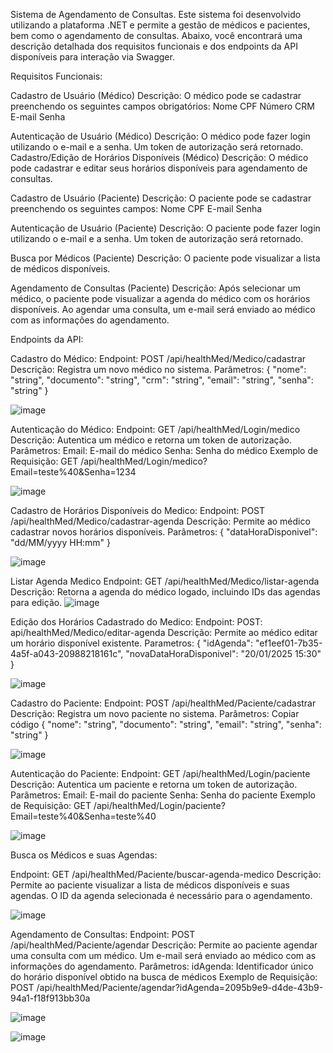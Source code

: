 Sistema de Agendamento de Consultas.
Este sistema foi desenvolvido utilizando a plataforma .NET e permite a gestão de médicos e pacientes, bem como o agendamento de consultas. Abaixo, você encontrará uma descrição detalhada dos requisitos funcionais e dos endpoints da API disponíveis para interação via Swagger.

Requisitos Funcionais:

Cadastro de Usuário (Médico)
Descrição: O médico pode se cadastrar preenchendo os seguintes campos obrigatórios:
Nome
CPF
Número CRM
E-mail
Senha

Autenticação de Usuário (Médico)
Descrição: O médico pode fazer login utilizando o e-mail e a senha. Um token de autorização será retornado.
Cadastro/Edição de Horários Disponíveis (Médico)
Descrição: O médico pode cadastrar e editar seus horários disponíveis para agendamento de consultas.

Cadastro de Usuário (Paciente)
Descrição: O paciente pode se cadastrar preenchendo os seguintes campos:
Nome
CPF
E-mail
Senha

Autenticação de Usuário (Paciente)
Descrição: O paciente pode fazer login utilizando o e-mail e a senha. Um token de autorização será retornado.

Busca por Médicos (Paciente)
Descrição: O paciente pode visualizar a lista de médicos disponíveis.

Agendamento de Consultas (Paciente)
Descrição: Após selecionar um médico, o paciente pode visualizar a agenda do médico com os horários disponíveis. Ao agendar uma consulta, um e-mail será enviado ao médico com as informações do agendamento.


Endpoints da API:

Cadastro do Médico:
Endpoint: POST /api/healthMed/Medico/cadastrar
Descrição: Registra um novo médico no sistema.
Parâmetros:
{
  "nome": "string",
  "documento": "string",
  "crm": "string",
  "email": "string",
  "senha": "string"
}

![image](https://github.com/user-attachments/assets/c527619a-4cac-4747-b40e-a29d44fd5f56)

Autenticação do Médico:
Endpoint: GET /api/healthMed/Login/medico
Descrição: Autentica um médico e retorna um token de autorização.
Parâmetros:
Email: E-mail do médico
Senha: Senha do médico
Exemplo de Requisição:
GET /api/healthMed/Login/medico?Email=teste%40&Senha=1234

![image](https://github.com/user-attachments/assets/25443665-a656-4e7d-83c5-29d309d64699)

Cadastro de Horários Disponíveis do Medico:
Endpoint: POST /api/healthMed/Medico/cadastrar-agenda
Descrição: Permite ao médico cadastrar novos horários disponíveis.
Parâmetros:
{
  "dataHoraDisponivel": "dd/MM/yyyy HH:mm"
}

![image](https://github.com/user-attachments/assets/33c0d215-1ad2-431e-882f-c4f5dde7dc4b)

Listar Agenda Medico
Endpoint: GET /api/healthMed/Medico/listar-agenda
Descrição: Retorna a agenda do médico logado, incluindo IDs das agendas para edição.
![image](https://github.com/user-attachments/assets/17339bd9-aa36-4621-9eaa-48641212a81f)

Edição dos Horários Cadastrado do Medico:
Endpoint: POST: api/healthMed/Medico/editar-agenda
Descrição: Permite ao médico editar um horário disponível existente.
Parametros: 
{
"idAgenda": "ef1eef01-7b35-4a5f-a043-20988218161c",
"novaDataHoraDisponivel": "20/01/2025 15:30"
}

![image](https://github.com/user-attachments/assets/c211b6d2-2bda-41f6-a64a-b914812621d4)

Cadastro do Paciente:
Endpoint: POST /api/healthMed/Paciente/cadastrar
Descrição: Registra um novo paciente no sistema.
Parâmetros:
Copiar código
{
  "nome": "string",
  "documento": "string",
  "email": "string",
  "senha": "string"
}



![image](https://github.com/user-attachments/assets/4c8ca25c-c5a2-46c5-8312-993cb9af7608)

Autenticação do Paciente:
Endpoint: GET /api/healthMed/Login/paciente
Descrição: Autentica um paciente e retorna um token de autorização.
Parâmetros:
Email: E-mail do paciente
Senha: Senha do paciente
Exemplo de Requisição:
GET /api/healthMed/Login/paciente?Email=teste%40&Senha=teste%40

![image](https://github.com/user-attachments/assets/03a392e0-8755-432e-8d69-f499ee4c2625)

Busca os Médicos e suas Agendas:

Endpoint: GET /api/healthMed/Paciente/buscar-agenda-medico
Descrição: Permite ao paciente visualizar a lista de médicos disponíveis e suas agendas. O ID da agenda selecionada é necessário para o agendamento.

![image](https://github.com/user-attachments/assets/0ebe1e06-fefe-47cf-b503-927b72df2adf)

Agendamento de Consultas:
Endpoint: POST /api/healthMed/Paciente/agendar
Descrição: Permite ao paciente agendar uma consulta com um médico. Um e-mail será enviado ao médico com as informações do agendamento.
Parâmetros:
idAgenda: Identificador único do horário disponível obtido na busca de médicos
Exemplo de Requisição:
POST /api/healthMed/Paciente/agendar?idAgenda=2095b9e9-d4de-43b9-94a1-f18f913bb30a

![image](https://github.com/user-attachments/assets/1b4882ca-a6be-4259-86a8-8271bc8deeb0)


![image](https://github.com/user-attachments/assets/4cc92a04-d879-47ba-966c-de119669a69b)
